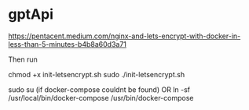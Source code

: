 # gptApi

https://pentacent.medium.com/nginx-and-lets-encrypt-with-docker-in-less-than-5-minutes-b4b8a60d3a71

Then run

chmod +x init-letsencrypt.sh
sudo ./init-letsencrypt.sh

sudo su (if docker-compose couldnt be found)
OR
ln -sf /usr/local/bin/docker-compose /usr/bin/docker-compose
